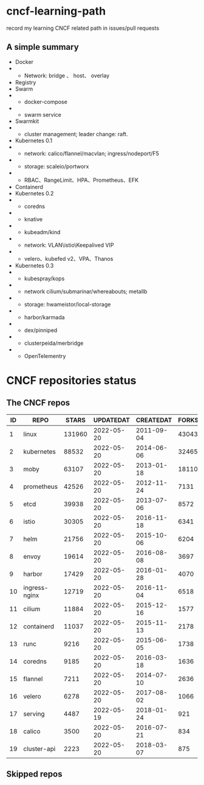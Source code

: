 # cncf-learning-path
record my learning CNCF related path in issues/pull requests

## A simple summary
- Docker
- - Network: bridge 、 host、 overlay
- Registry
- Swarm
- - docker-compose
- - swarm service
- Swarmkit
- - cluster management; leader change: raft.
- Kubernetes 0.1
- - network: calico/flannel/macvlan; ingress/nodeport/F5
- - storage: scaleio/portworx
- - RBAC、RangeLimit、HPA、Prometheus、EFK
- Containerd
- Kubernetes 0.2
- - coredns
- - knative
- - kubeadm/kind
- - network: VLAN\istio\Keepalived VIP
- - velero、kubefed v2、VPA、Thanos
- Kubernetes 0.3
- - kubespray/kops
- - network cilium/submarinar/whereabouts; metallb
- - storage: hwameistor/local-storage
- - harbor/karmada
- - dex/pinniped
- - clusterpeida/merbridge
- - OpenTelementry

# CNCF repositories status
<!--START_SECTION:github_repos-->
## The CNCF repos
| ID |     REPO      | STARS  | UPDATEDAT  | CREATEDAT  | FORKSCOUNT |
|----|---------------|--------|------------|------------|------------|
|  1 | linux         | 131960 | 2022-05-20 | 2011-09-04 |      43043 |
|  2 | kubernetes    |  88532 | 2022-05-20 | 2014-06-06 |      32465 |
|  3 | moby          |  63107 | 2022-05-20 | 2013-01-18 |      18110 |
|  4 | prometheus    |  42526 | 2022-05-20 | 2012-11-24 |       7131 |
|  5 | etcd          |  39938 | 2022-05-20 | 2013-07-06 |       8572 |
|  6 | istio         |  30305 | 2022-05-20 | 2016-11-18 |       6341 |
|  7 | helm          |  21756 | 2022-05-20 | 2015-10-06 |       6204 |
|  8 | envoy         |  19614 | 2022-05-20 | 2016-08-08 |       3697 |
|  9 | harbor        |  17429 | 2022-05-20 | 2016-01-28 |       4070 |
| 10 | ingress-nginx |  12719 | 2022-05-20 | 2016-11-04 |       6518 |
| 11 | cilium        |  11884 | 2022-05-20 | 2015-12-16 |       1577 |
| 12 | containerd    |  11037 | 2022-05-20 | 2015-11-13 |       2178 |
| 13 | runc          |   9216 | 2022-05-20 | 2015-06-05 |       1738 |
| 14 | coredns       |   9185 | 2022-05-20 | 2016-03-18 |       1636 |
| 15 | flannel       |   7211 | 2022-05-20 | 2014-07-10 |       2636 |
| 16 | velero        |   6278 | 2022-05-20 | 2017-08-02 |       1066 |
| 17 | serving       |   4487 | 2022-05-19 | 2018-01-24 |        921 |
| 18 | calico        |   3500 | 2022-05-20 | 2016-07-21 |        834 |
| 19 | cluster-api   |   2223 | 2022-05-20 | 2018-03-07 |        875 |



## Skipped repos
<!--END_SECTION:github_repos-->
